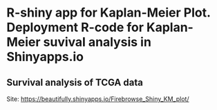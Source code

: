 # R-shiny app for Kaplan-Meier Plot. Deployment R-code for Kaplan-Meier suvival analysis in Shinyapps.io
## Survival analysis of TCGA data

Site: https://beautifully.shinyapps.io/Firebrowse_Shiny_KM_plot/
 


